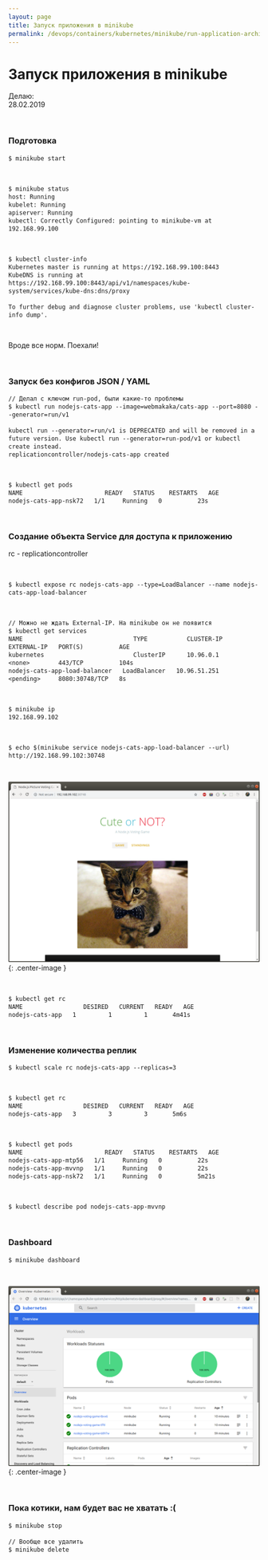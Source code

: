 ```yaml
---
layout: page
title: Запуск приложения в minikube
permalink: /devops/containers/kubernetes/minikube/run-application-archive/
---
```


# Запуск приложения в minikube

Делаю:  
28.02.2019

<br/>

### Подготовка

    $ minikube start

<br/>

    $ minikube status
    host: Running
    kubelet: Running
    apiserver: Running
    kubectl: Correctly Configured: pointing to minikube-vm at 192.168.99.100

<br/>

    $ kubectl cluster-info
    Kubernetes master is running at https://192.168.99.100:8443
    KubeDNS is running at https://192.168.99.100:8443/api/v1/namespaces/kube-system/services/kube-dns:dns/proxy

    To further debug and diagnose cluster problems, use 'kubectl cluster-info dump'.

<br/>

Вроде все норм. Поехали!

<br/>

### Запуск без конфигов JSON / YAML

    // Делал с ключом run-pod, были какие-то проблемы
    $ kubectl run nodejs-cats-app --image=webmakaka/cats-app --port=8080 --generator=run/v1

    kubectl run --generator=run/v1 is DEPRECATED and will be removed in a future version. Use kubectl run --generator=run-pod/v1 or kubectl create instead.
    replicationcontroller/nodejs-cats-app created

<br/>

    $ kubectl get pods
    NAME                       READY   STATUS    RESTARTS   AGE
    nodejs-cats-app-nsk72   1/1     Running   0          23s

<br/>

### Создание объекта Service для доступа к приложению

rc - replicationcontroller

<br/>

    $ kubectl expose rc nodejs-cats-app --type=LoadBalancer --name nodejs-cats-app-load-balancer

<br/>

    // Можно не ждать External-IP. На minikube он не появится
    $ kubectl get services
    NAME                               TYPE           CLUSTER-IP     EXTERNAL-IP   PORT(S)          AGE
    kubernetes                         ClusterIP      10.96.0.1      <none>        443/TCP          104s
    nodejs-cats-app-load-balancer   LoadBalancer   10.96.51.251   <pending>     8080:30748/TCP   8s

<br/>

    $ minikube ip
    192.168.99.102

<br/>

    $ echo $(minikube service nodejs-cats-app-load-balancer --url)
    http://192.168.99.102:30748

<br/>

![Cats inside minikube](/img/devops/containers/kubernetes/nodejs-cats-app.png "Cats inside minikube"){: .center-image }

<br/>

    $ kubectl get rc
    NAME                 DESIRED   CURRENT   READY   AGE
    nodejs-cats-app   1         1         1       4m41s

<br/>

### Изменение количества реплик

    $ kubectl scale rc nodejs-cats-app --replicas=3

<br/>

    $ kubectl get rc
    NAME                 DESIRED   CURRENT   READY   AGE
    nodejs-cats-app   3         3         3       5m6s

<br/>

    $ kubectl get pods
    NAME                       READY   STATUS    RESTARTS   AGE
    nodejs-cats-app-mtp56   1/1     Running   0          22s
    nodejs-cats-app-mvvnp   1/1     Running   0          22s
    nodejs-cats-app-nsk72   1/1     Running   0          5m21s

<br/>

    $ kubectl describe pod nodejs-cats-app-mvvnp

<br/>

### Dashboard

    $ minikube dashboard

<br/>

![minikube dashboard](/img/devops/containers/kubernetes/dashboard.png "minikube dashboard"){: .center-image }

<br/>

### Пока котики, нам будет вас не хватать :(

<!--
    // Удалить все модули, службы и контроллер репликации. Секреты не удалятся.
    $ kubectl delete all --all

    // Удалить все созданные модули (Контроллер репликации будет поднимать модуль из-за команды run/v1)
    $ kubectl delete po --all

-->

    $ minikube stop

    // Вообще все удалить
    $ minikube delete
